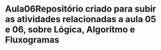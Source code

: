# Aula06Repositório criado para subir as atividades relacionadas a aula 05 e 06, sobre Lógica, Algoritmo e Fluxogramas
